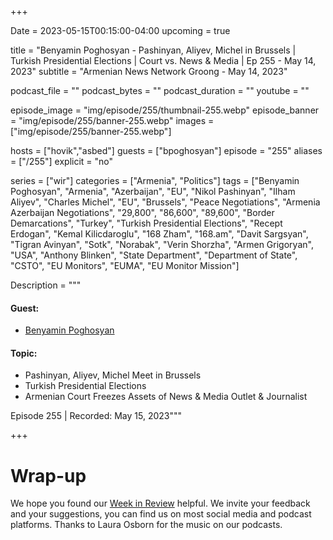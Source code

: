 +++

Date = 2023-05-15T00:15:00-04:00
upcoming = true

title = "Benyamin Poghosyan - Pashinyan, Aliyev, Michel in Brussels | Turkish Presidential Elections | Court vs.  News & Media | Ep 255 - May 14, 2023"
subtitle = "Armenian News Network Groong - May 14, 2023"

podcast_file = ""
podcast_bytes = ""
podcast_duration = ""
youtube = ""

episode_image = "img/episode/255/thumbnail-255.webp"
episode_banner = "img/episode/255/banner-255.webp"
images = ["img/episode/255/banner-255.webp"]

hosts = ["hovik","asbed"]
guests = ["bpoghosyan"]
episode = "255"
aliases = ["/255"]
explicit = "no"

series = ["wir"]
categories = ["Armenia", "Politics"]
tags = ["Benyamin Poghosyan", "Armenia", "Azerbaijan", "EU", "Nikol Pashinyan", "Ilham Aliyev", "Charles Michel", "EU", "Brussels", "Peace Negotiations", "Armenia Azerbaijan Negotiations", "29\,800", "86\,600", "89\,600", "Border Demarcations", "Turkey", "Turkish Presidential Elections", "Recept Erdogan", "Kemal Kilicdaroglu", "168 Zham", "168.am", "Davit Sargsyan", "Tigran Avinyan", "Sotk", "Norabak", "Verin Shorzha", "Armen Grigoryan", "USA", "Anthony Blinken", "State Department", "Department of State", "CSTO", "EU Monitors", "EUMA", "EU Monitor Mission"]

Description = """
#### Guest:
* [Benyamin Poghosyan](/guest/bpoghosyan)

#### Topic:
* Pashinyan, Aliyev, Michel Meet in Brussels
* Turkish Presidential Elections
* Armenian Court Freezes Assets of News & Media Outlet & Journalist


Episode 255 | Recorded: May 15, 2023"""

+++



# Wrap-up

We hope you found our [Week in Review](/series/wir) helpful. We invite your feedback and your suggestions, you can find us on most social media and podcast platforms. Thanks to Laura Osborn for the music on our podcasts.
